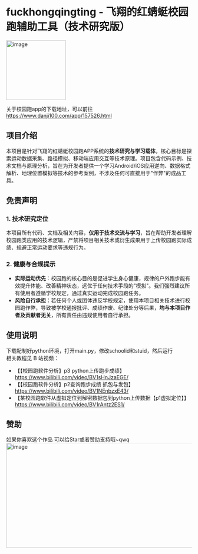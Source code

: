 # fuckhongqingting - 飞翔的红蜻蜓校园跑辅助工具（技术研究版）
<img width="162" height="162" alt="image" src="https://github.com/user-attachments/assets/7308903e-064c-4d49-af69-300a2b4db6a1" />

关于校园跑app的下载地址，可以前往 https://www.danji100.com/app/157526.html

## 项目介绍
本项目是针对飞翔的红蜻蜓校园跑APP系统的**技术研究与学习载体**，核心目标是探索运动数据采集、路径模拟、移动端应用交互等技术原理。项目包含代码示例、技术文档与原理分析，旨在为开发者提供一个学习Android/iOS应用逆向、数据格式解析、地理位置模拟等技术的参考案例，不涉及任何可直接用于"作弊"的成品工具。


## 免责声明
### 1. 技术研究定位
本项目所有代码、文档及相关内容，**仅用于技术交流与学习**，旨在帮助开发者理解校园跑类应用的技术逻辑，严禁将项目相关技术或衍生成果用于上传校园跑实际成绩、规避正常运动要求等违规行为。


### 2. 健康与合规提示
- **实际运动优先**：校园跑的核心目的是促进学生身心健康，规律的户外跑步能有效提升体能、改善精神状态，远优于任何技术手段的"模拟"。我们强烈建议所有使用者遵循学校规定，通过真实运动完成校园跑任务。
- **风险自行承担**：若任何个人或团体违反学校规定，使用本项目相关技术进行校园跑作弊，导致被学校通报批评、成绩作废、纪律处分等后果，**均与本项目作者及贡献者无关**，所有责任由违规使用者自行承担。


## 使用说明
下载配制好python环境，打开main.py，修改schoolid和stuid，然后运行 \
相关教程见 B 站视频：
- 【【校园跑软件分析】p3 python上传跑步成绩】 https://www.bilibili.com/video/BV1sHnJzaEGE/
- 【【校园跑软件分析】p2查询跑步成绩 抓包与发包】 https://www.bilibili.com/video/BV1NEnbzxE43/
- 【某校园跑软件从虚拟定位到解密数据包到python上传数据【p1虚拟定位】】 https://www.bilibili.com/video/BV1rAntz2ES1/

## 赞助
如果你喜欢这个作品 可以给Star或者赞助支持哦~qwq \
<img width="540" height="285" alt="image" src="https://github.com/user-attachments/assets/d42ae817-404a-45ca-a819-bad6722126ba" />
